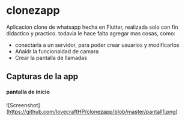 # clonezapp
Aplicacion clone de whatsapp hecha en Flutter, realizada solo con fin didactico y practico.
todavia le hace falta agregar mas cosas, como:
* conectarla a un servidor, para poder crear usuarios y modificarlos
* Añaidr la funcionaidad de camara
* Crear la pantalla de llamadas

## Capturas de la app
#### pantalla de inicio
![Screenshot] (https://github.com/lovecraftHP/clonezapp/blob/master/pantall1.png)
